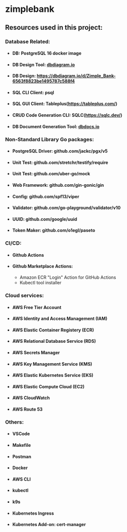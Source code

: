 # zimplebank


## Resources used in this project:

### Database Related:
* #### DB: PostgreSQL 16 docker image
* #### DB Design Tool: [dbdiagram.io](https://dbdiagram.io/)
* #### DB Design: https://dbdiagram.io/d/Zimple_Bank-6563f8823be1495787c588f4
* #### SQL CLI Client: psql
* #### SQL GUI Client: Tableplus(https://tableplus.com/)
* #### CRUD Code Generation CLI: SQLC(https://sqlc.dev/)
* #### DB Document Generation Tool: [dbdocs.io](https://dbdocs.io/)

### Non-Standard Library Go packages:
* #### PostgreSQL Driver: github.com/jackc/pgx/v5
* #### Unit Test: github.com/stretchr/testify/require
* #### Unit Test: github.com/uber-go/mock
* #### Web Framework: github.com/gin-gonic/gin
* #### Config: github.com/spf13/viper
* #### Validator: github.com/go-playground/validator/v10
* #### UUID: github.com/google/uuid
* #### Token Maker: github.com/o1egl/paseto

### CI/CD:
* #### Github Actions
* #### Github Marketplace Actions:
    * Amazon ECR "Login" Action for GitHub Actions
    * Kubectl tool installer

### Cloud services:
* #### AWS Free Tier Account
* #### AWS Identity and Access Management (IAM)
* #### AWS Elastic Container Registery (ECR)
* #### AWS Relational Database Service (RDS)
* #### AWS Secrets Manager
* #### AWS Key Management Service (KMS)
* #### AWS Elastic Kubernetes Service (EKS)
* #### AWS Elastic Compute Cloud (EC2)
* #### AWS CloudWatch
* #### AWS Route 53

### Others:
* #### VSCode
* #### Makefile
* #### Postman
* #### Docker
* #### AWS CLI
* #### kubectl
* #### k9s
* #### Kubernetes Ingress
* #### Kubernetes Add-on: cert-manager